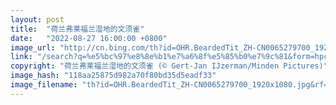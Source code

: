 ```yaml
---
layout: post
title:  "荷兰弗莱福兰湿地的文须雀"
date:   "2022-08-27 16:00:00 +0800"
image_url: "http://cn.bing.com/th?id=OHR.BeardedTit_ZH-CN0065279700_1920x1080.jpg&rf=LaDigue_1920x1080.jpg&pid=hp"
link: "/search?q=%e5%bc%97%e8%8e%b1%e7%a6%8f%e5%85%b0%e7%9c%81&form=hpcapt&mkt=zh-cn"
copyright: "荷兰弗莱福兰湿地的文须雀 (© Gert-Jan IJzerman/Minden Pictures)"
image_hash: "118aa25875d982a70f80bd35d5eadf33"
image_filename: "th?id=OHR.BeardedTit_ZH-CN0065279700_1920x1080.jpg&rf=LaDigue_1920x1080.jpg&pid=hp"
---
```

